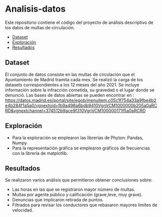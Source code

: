 # Analisis-datos
Este repositorio contiene el código del proyecto de análisis descriptivo de los datos de multas de circulación.
* [Dataset](#dataset)
* [Exploración](#exploración)
* [Resultados](#resultados)

## Dataset
El conjunto de datos consiste en las multas de circulación que el Ayuntamiento de Madrid tramita cada mes. Se realizó la carga de los datasets correspondientes a los 12 meses del año 2021. Se incluye información sobre la infracción cometida, su gravedad o el lugar donde se denunció.
Las bases de datos abiertas se pueden encontrar en : https://datos.madrid.es/portal/site/egob/menuitem.c05c1f754a33a9fbe4b2e4b284f1a5a0/vgnextoid=fb9a498a6bdb9410VgnVCM1000000b205a0aRCRD&vgnextchannel=374512b9ace9f310VgnVCM100000171f5a0aRCRD

## Exploración
* Para la exploración se emplearon las librerías de Phyton: Pandas, Numpy.
* Para la representación gráfica se emplearon gráficos de frecuencias con la librería de matplotlib.

## Resultados

Se realizaron varios análisis que permitieron obtener conclusiones sobre:
* Las horas en las que se registraron mayor número de multas.
* Multas por agente público y calificación (grave,leve, muy grave).
* Denuncias que implicaron retirada de puntos.
* Filtrados para revisar los conductores que rebasaron mayores límites de velocidad.
